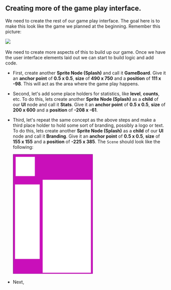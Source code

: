 ## Creating more of the game play interface.
We need to create the rest of our game play interface. The goal here is to make this look like the game we planned at the beginning. Remember this picture:

  ![](../02-starting-development/img/drmario-simple.png)

We need to create more aspects of this to build up our game. Once we have the user interface elements laid out we can start to build logic and add code.

* First, create another __Sprite Node (Splash)__ and call it __GameBoard__. Give it an __anchor point__ of __0.5 x 0.5__, __size__ of __490 x 750__ and a __position__ of __111 x -98__. This will act as the area where the game play happens.

* Second, let's add some place holders for statistics, like __level__, __counts__, etc. To do this, lets create another __Sprite Node (Splash)__ as a __child__ of our __UI__ node and call it __Stats__. Give it an __anchor point__ of __0.5 x 0.5__, __size__ of __200 x 600__ and a __position__ of __-208 x -61__.

* Third, let's repeat the same concept as the above steps and make a third place holder to hold some sort of branding, possibly a logo or text. To do this, lets create another __Sprite Node (Splash)__ as a __child__ of our __UI__ node and call it __Branding__. Give it an __anchor point__ of __0.5 x 0.5__, __size__ of __155 x 155__ and a __position__ of __-225 x 385__. The `Scene` should look like the following:

    ![](img/background_with_gameboard_stats_branding.png)

* Next,
